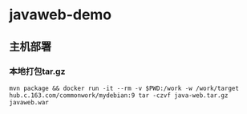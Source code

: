 # javaweb-demo

## 主机部署

### 本地打包tar.gz

```shell
mvn package && docker run -it --rm -v $PWD:/work -w /work/target hub.c.163.com/commonwork/mydebian:9 tar -czvf java-web.tar.gz javaweb.war
```
